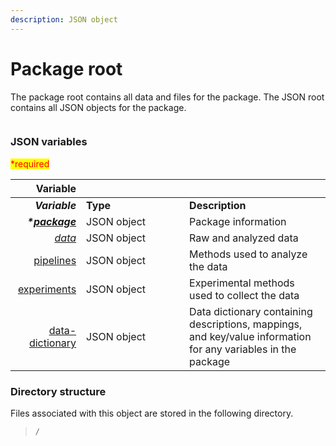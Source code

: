 ```yaml
---
description: JSON object
---
```


# Package root

The package root contains all data and files for the package. The JSON root contains all JSON objects for the package.

<div data-full-width="true">

<figure><img src="https://mermaid.ink/img/pako:eNqVlF1vmzAUhv9K5CoSkSAiEU2JK_Wqu5mmTVrvJm48fEi8Akb-0MKi_PfZBjuB9qLlAr8HP-_x8bHMGZWcAsLoIEh3XHz7WbQL8wjOVZI8daR8JQeIxnH1eJ2Nvr78-O7UyoCUKBLZ1y1iE7AOataCjIKaEXDqQLAGWiWjGz2jbGrKSuXWSKxivCWiXw2U-5o8Sf37D5QmkRc-yzh_EFx3pCV1L5mMXJT40KPeatMpTZkpfRzfIRogUguDePEOQ4U-yMi9w-yQ0C5h9mtXcMPb6VDrvMrlcrAka3tIgjSyYrU9Jys99Ba1fbCgnJzVcnnTeItdwwG-xgv3YeV94VBdHWMweHw0c_iNWIPXg8FHE0PYguprWITyLVPju6qqYtMtwV8hoUQeiRCkx9upabLKZ4yzLnzGOmnFR4wzezjRj3gHj70ogYb7NI0HHt9lWTbq5C-j6oiz7oRi1IBoCKPm6p9tngKpIzRQIGwkhYroWhWoaC8G1Z3pPHyhTHGBcEVqCTEiWvGXvi0RVkKDh54ZMX-SJlDmuv3ifBIjfEYnhNMY9Qhv0916l2cP-S7fPGzzfZZfYvTPOdL1fnjy-_1ms9vm-eU_g66S1g?type=png" alt=""><figcaption></figcaption></figure>

</div>

### JSON variables

<mark style="color:red;">\*required</mark>

<table data-header-hidden data-full-width="false"><thead><tr><th align="right">Variable</th><th width="149"></th><th></th></tr></thead><tbody><tr><td align="right"><em><strong>Variable</strong></em></td><td><strong>Type</strong></td><td><strong>Description</strong></td></tr><tr><td align="right"><em><strong>*</strong></em><a href="_package.md"><em><strong>package</strong></em></a></td><td>JSON object</td><td>Package information</td></tr><tr><td align="right"><a href="data/"><em>data</em></a></td><td>JSON object</td><td>Raw and analyzed data</td></tr><tr><td align="right"><a href="pipelines/">pipelines</a></td><td>JSON object</td><td>Methods used to analyze the data</td></tr><tr><td align="right"><a href="experiments.md">experiments</a></td><td>JSON object</td><td>Experimental methods used to collect the data</td></tr><tr><td align="right"><a href="data-dictionary.md">data-dictionary</a></td><td>JSON object</td><td>Data dictionary containing descriptions, mappings, and key/value information for any variables in the package</td></tr></tbody></table>

### Directory structure

Files associated with this object are stored in the following directory.

> `/`
